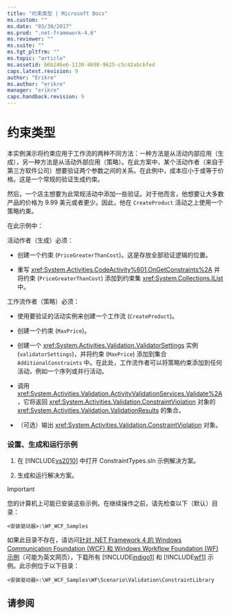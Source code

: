```yaml
---
title: "约束类型 | Microsoft Docs"
ms.custom: ""
ms.date: "03/30/2017"
ms.prod: ".net-framework-4.6"
ms.reviewer: ""
ms.suite: ""
ms.tgt_pltfrm: ""
ms.topic: "article"
ms.assetid: b6b246e6-1130-4698-9625-c5c42abcbfed
caps.latest.revision: 9
author: "Erikre"
ms.author: "erikre"
manager: "erikre"
caps.handback.revision: 9
---
```

# 约束类型
本实例演示将约束应用于工作流的两种不同方法：一种方法是从活动内部应用（生成），另一种方法是从活动外部应用（策略）。在此方案中，某个活动作者（来自于第三方软件公司）想要验证两个参数之间的关系。在此例中，成本应小于或等于价格。这是一个常规的验证生成约束。  
  
 然后，一个店主想要为此常规活动中添加一些验证。对于他而言，他想要让大多数产品的价格为 9.99 美元或者更少。因此，他在 `CreateProduct` 活动之上使用一个策略约束。  
  
 在此示例中：  
  
 活动作者（生成）必须：  
  
-   创建一个约束 \(`PriceGreaterThanCost`\)。这是存放全部验证逻辑的位置。  
  
-   重写 <xref:System.Activities.CodeActivity%601.OnGetConstraints%2A> 并将约束 \(`PriceGreaterThanCost`\) 添加到约束集 <xref:System.Collections.IList> 中。  
  
 工作流作者（策略）必须：  
  
-   使用要验证的活动实例来创建一个工作流 \(`CreateProduct`\)。  
  
-   创建一个约束 \(`MaxPrice`\)。  
  
-   创建一个 <xref:System.Activities.Validation.ValidatorSettings> 实例 \(`validatorSettings`\)，并将约束 \(`MaxPrice`\) 添加到集合 `AdditionalConstraints` 中。在此处，工作流作者可以将策略约束添加到任何活动，例如一个序列或并行活动。  
  
-   调用 <xref:System.Activities.Validation.ActivityValidationServices.Validate%2A>，它将返回 <xref:System.Activities.Validation.ConstraintViolation> 对象的 <xref:System.Activities.Validation.ValidationResults> 的集合。  
  
-   （可选）输出 <xref:System.Activities.Validation.ConstraintViolation> 对象。  
  
### 设置、生成和运行示例  
  
1.  在 [!INCLUDE[vs2010](../../../../includes/vs2010-md.md)] 中打开 ConstraintTypes.sln 示例解决方案。  
  
2.  生成和运行解决方案。  
  
> [!IMPORTANT]
>  您的计算机上可能已安装这些示例。在继续操作之前，请先检查以下（默认）目录：  
>   
>  `<安装驱动器>:\WF_WCF_Samples`  
>   
>  如果此目录不存在，请访问[针对 .NET Framework 4 的 Windows Communication Foundation \(WCF\) 和 Windows Workflow Foundation \(WF\) 示例](http://go.microsoft.com/fwlink/?LinkId=150780)（可能为英文网页），下载所有 [!INCLUDE[indigo1](../../../../includes/indigo1-md.md)] 和 [!INCLUDE[wf1](../../../../includes/wf1-md.md)] 示例。此示例位于以下目录：  
>   
>  `<安装驱动器>:\WF_WCF_Samples\WF\Scenario\Validation\ConstraintLibrary`  
  
## 请参阅